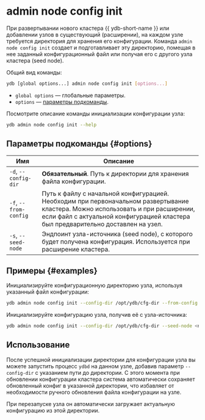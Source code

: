 # admin node config init

При развертывании нового кластера {{ ydb-short-name }} или добавлении узлов в существующий (расширении), на каждом узле требуется директория для хранения его конфигурации. Команда `admin node config init` создает и подготавливает эту директорию, помещая в нее заданный конфигурационный файл или получая его с другого узла кластера (seed node).

Общий вид команды:

```bash
ydb [global options...] admin node config init [options...]
```

* `global options` — глобальные параметры.
* `options` — [параметры подкоманды](#options).

Посмотрите описание команды инициализации конфигурации узла:

```bash
ydb admin node config init --help
```

## Параметры подкоманды {#options}

Имя | Описание
---|---
`-d`, `--config-dir` | **Обязательный**. Путь к директории для хранения файла конфигурации.
`-f`, `--from-config` | Путь к файлу с начальной конфигурацией. Необходим при первоначальном развертывание кластера. Можно использовать и при расширении, если файл с актуальной конфигурацией кластера был предварительно доставлен на узел.
`-s`, `--seed-node` | Эндпоинт узла-источника (seed node), с которого будет получена конфигурация. Используется при расширение кластера.

## Примеры {#examples}

Инициализируйте конфигурационную директорию узла, используя указанный файл конфигурации:

```bash
ydb admin node config init --config-dir /opt/ydb/cfg-dir --from-config config.yaml
```

Инициализируйте конфигурацию узла, получив её с узла-источника:

```bash
ydb admin node config init --config-dir /opt/ydb/cfg-dir --seed-node <node.ydb.tech>:2135
```

## Использование

После успешной инициализации директории для конфигурации узла вы можете запустить процесс `ydbd` на данном узле, добавив параметр `--config-dir` с указанием пути до директории. С этого момента при обновлении конфигурации кластера система автоматически сохраняет обновленный конфиг в указанной директории, что избавляет от необходимости ручного обновления файла конфигурации на узле.

При перезапуске узла он автоматически загружает актуальную конфигурацию из этой директории.

